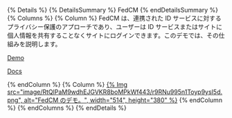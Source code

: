 {% Details %} {% DetailsSummary %} FedCM {% endDetailsSummary %} {% Columns %} {% Column %} FedCM は、連携された ID サービスに対するプライバシー保護のアプローチであり、ユーザーは ID サービスまたはサイトに個人情報を共有することなくサイトにログインできます。このデモでは、その仕組みを説明します。

[Demo](https://fedcm-rp-demo.glitch.me)

[Docs](/docs/privacy-sandbox/fedcm/)

{% endColumn %} {% Column %} <a href="https://fedcm-rp-demo.glitch.me">{% Img src="image/RtQlPaM9wdhEJGVKR8boMPkWf443/r9RNu995n1Toyp9ysI5d.png", alt="FedCM のデモ。", width="514", height="380" %}</a> {% endColumn %} {% endColumns %} {% endDetails %}

